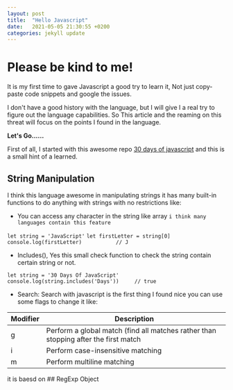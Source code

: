 ```yaml
---
layout: post
title:  "Hello Javascript"
date:   2021-05-05 21:30:55 +0200
categories: jekyll update
---
```

# Please be kind to me!
It is my first time to gave Javascript a good try to learn it, Not just copy-paste code snippets and google the issues.

I don't have a good history with the language, but I will give I a real try to figure out the language capabilities.
So This article and the reaming on this threat will focus on the points I found in the language.

**Let's Go......**

First of all, I started with this awesome repo [30 days of javascript](https://github.com/Asabeneh/30-Days-Of-JavaScript) and this is a small hint of a learned.

## String Manipulation
I think this language awesome in manipulating strings it has many built-in functions to do anything with strings with no restrictions like:

 - You can access any character in the string like array `i think many languages contain this feature` 
 
`let string = 'JavaScript'`
`let firstLetter = string[0] `
`console.log(firstLetter)           // J`
 

 - Includes(), Yes this small check function to check the string contain certain string or not.

`let string = '30 Days Of JavaScript' `
`console.log(string.includes('Days'))     // true `
     

 - Search:
Search with javascript is the first thing I found nice you can use some flags to change it like: 

| Modifier | Description |
| ------ | ------ |
| g | Perform a global match (find all matches rather than stopping after the first match |
| i | Perform case-insensitive matching |
| m | Perform multiline matching |  
 

it is baesd on ## RegExp Object 